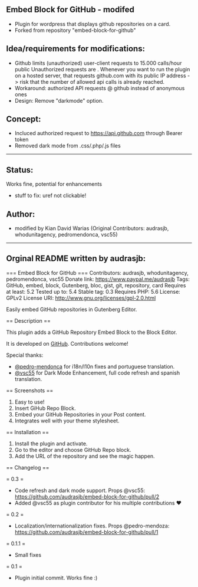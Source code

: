 ## Embed Block for GitHub - modifed
* Plugin for wordpress that displays github repositories on a card.
* Forked from repository "embed-block-for-github"
## Idea/requirements for modifications: 
* Github limits (unauthorized) user-client requests to 15.000 calls/hour public Unauthorized requests are . 
Whenever you want to run the plugin on a hosted server, that requests github.com with its public IP address -> risk that the number of allowed api calls is already reached. 
* Workaround: authorized API requests @ github instead of anonymous ones
* Design: Remove "darkmode" option. 
## Concept: 
* Incluced authorized request to https://api.github.com through Bearer token
* Removed dark mode from .css/.php/.js files
-----------------------------------------
## Status:
Works fine, potential for enhancements 
* stuff to fix: uref not clickable!

## Author: 
*  modified by Kian David Warias (Original Contributors: audrasjb, whodunitagency, pedromendonca, vsc55)
-----------------------------------------
## Orginal README written by audrasjb: 
=== Embed Block for GitHub ===
Contributors: audrasjb, whodunitagency, pedromendonca, vsc55
Donate link: https://www.paypal.me/audrasjb
Tags: GitHub, embed, block, Gutenberg, bloc, gist, git, repository, card
Requires at least: 5.2
Tested up to: 5.4
Stable tag: 0.3
Requires PHP: 5.6
License: GPLv2
License URI: http://www.gnu.org/licenses/gpl-2.0.html

Easily embed GitHub repositories in Gutenberg Editor.

== Description ==

This plugin adds a GitHub Repository Embed Block to the Block Editor.

It is developed on [GitHub](https://github.com/audrasjb/embed-block-for-github). Contributions welcome!

Special thanks:
- [@pedro-mendonca](https://github.com/pedro-mendonca) for i18n/l10n fixes and portuguese translation.
- [@vsc55](https://github.com/vsc55) for Dark Mode Enhancement, full code refresh and spanish translation.

== Screenshots ==

1. Easy to use!
2. Insert GiHub Repo Block.
3. Embed your GitHub Repositories in your Post content.
4. Integrates well with your theme stylesheet.

== Installation ==

1. Install the plugin and activate.
2. Go to the editor and choose GitHub Repo block.
3. Add the URL of the repository and see the magic happen.

== Changelog ==

= 0.3 =
* Code refresh and dark mode support. Props @vsc55: https://github.com/audrasjb/embed-block-for-github/pull/2
* Added @vsc55 as plugin contributor for his multiple contributions ♥️

= 0.2 =
* Localization/internationalization fixes. Props @pedro-mendoza: https://github.com/audrasjb/embed-block-for-github/pull/1

= 0.1.1 =
* Small fixes

= 0.1 =
* Plugin initial commit. Works fine :)
